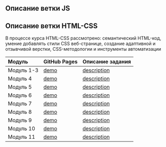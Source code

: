 ## Описание ветки JS

## Описание ветки HTML-CSS

В процессе курса HTML-CSS рассмотрено: семантический HTML-код, умение добавлять стили CSS веб-странице, создание адаптивной и отзывчивой верстки, CSS-методологии и инструменты автоматизации

| Модуль     | GitHub Pages                                                                               | Описание задания                                                                                                                               |
| :--------- | ------------------------------------------------------------------------------------------ | ---------------------------------------------------------------------------------------------------------------------------------------------- |
| Модуль 1-3 | [demo](https://manuilenkoart.github.io/goit-fe-course/html-css/module-03/index-main.html)  | [description](https://github.com/Manuilenkoart/goit-fe-course/tree/master/html-css/module-03#сверстать-страницу-на-основе-макета)              |
| Модуль 4   | [demo](https://manuilenkoart.github.io/goit-fe-course/html-css/module-04/index.html)       | [description](https://github.com/Manuilenkoart/goit-fe-course/tree/master/html-css/module-04#сверстать-страницу-на-основе-макета)              |
| Модуль 5   | [demo](https://manuilenkoart.github.io/goit-fe-course/html-css/module-05/index.html)       | [description](https://github.com/Manuilenkoart/goit-fe-course/tree/master/html-css/module-05#сверстать-страницу-на-основе-макета)              |
| Модуль 6   | [demo](https://manuilenkoart.github.io/goit-fe-course/html-css/module-06/index.html)       | [description](https://github.com/Manuilenkoart/goit-fe-course/tree/master/html-css/module-06#сверстать-страницу-на-основе-макета)              |
| Модуль 7   | [demo](https://manuilenkoart.github.io/goit-fe-course/html-css/module-07/index.html)       | [description](https://github.com/Manuilenkoart/goit-fe-course/tree/master/html-css/module-07#сверстать-страницу-на-основе-макета)              |
| Модуль 8   | [demo](https://manuilenkoart.github.io/goit-fe-course/html-css/module-08/index.html)       | [description](https://github.com/Manuilenkoart/goit-fe-course/tree/master/html-css/module-08#используя-медиаправила-выполнить-верстку-макетов) |
| Модуль 9   | [demo](https://manuilenkoart.github.io/goit-fe-course/html-css/module-09/index.html)       | [description](https://github.com/Manuilenkoart/goit-fe-course/tree/master/html-css/module-09#сделать-верстку-макетов)                          |
| Модуль 10  | [demo](https://manuilenkoart.github.io/goit-fe-course/html-css/module-10/build/index.html) | [description](https://github.com/Manuilenkoart/goit-fe-course/tree/master/html-css/module-10#сделать-верстку-макета)                           |
| Модуль 11  | [demo](https://manuilenkoart.github.io/goit-fe-course/html-css/module-11/build/index.html) | [description](https://github.com/Manuilenkoart/goit-fe-course/tree/master/html-css/module-11#сделать-верстку-макета)                           |
